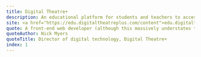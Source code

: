 ```yaml
---
title: Digital Theatre+
description: An educational platform for students and teachers to access performances and educational tools for English and Drama. Project used NextJS, Contentful, Storybook.
site: <a href="https://edu.digitaltheatreplus.com/content">edu.digitaltheatreplus.com</a>
quote: A front-end web developer (although this massively understates this person’s ability and talents) was embedded in our team. The components delivered are highly usable, polished and accessible, meeting all our requirements.
quoteAuthor: Nick Myers
quoteTitle: Director of digital technology, Digital Theatre+
index: 1
---
```

